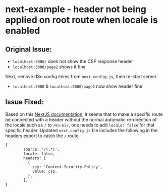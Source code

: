 # next-example - header not being applied on root route when locale is enabled

## Original Issue:

 - `localhost:3000/` does not show the CSP response header
 - `localhost:3000/page2` shows it fine

Next, remove i18n config items from `next.config.js`, then re-start server.
- `localhost:3000` & `localhost:3000/page2` now show header fine

## Issue Fixed:
Based on this [NextJS documentation](https://nextjs.org/docs/api-reference/next.config.js/headers#headers-with-i18n-support), it seems that to make a specific route be connected with a header without the normal automatic re-direction of the locale such as `/` to `/en-US/`, one needs to add `locale: false` for that specific header.
Updated `next.config.js` file includes the following in the headers export to catch the `/` route.
```      
{
        source: '/(.*)',
        locale: false,
        headers: [
          {
            key: 'Content-Security-Policy',
            value: csp,
          },
        ],
}
```
